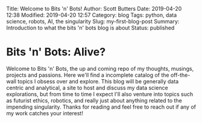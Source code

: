 Title: Welcome to Bits 'n' Bots!
Author: Scott Butters
Date: 2019-04-20 12:38
Modified: 2019-04-20 12:57
Category: blog
Tags: python, data science, robots, AI, the singularity
Slug: my-first-blog-post
Summary: Introduction to what the bits 'n' bots blog is about
Status: published

# Bits 'n' Bots: Alive?

Welcome to Bits 'n' Bots, the up and coming repo of my thoughts, musings, projects and passions. Here we'll find a incomplete catalog of the off-the-wall topics I obsess over and explore. This blog will be generally data centric and analytical, a site to host and discuss my data science explorations, but from time to time I expect I'll also venture into topics such as futurist ethics, robotics, and really just about anything related to the impending singularity. Thanks for reading and feel free to reach out if any of my work catches your interest!